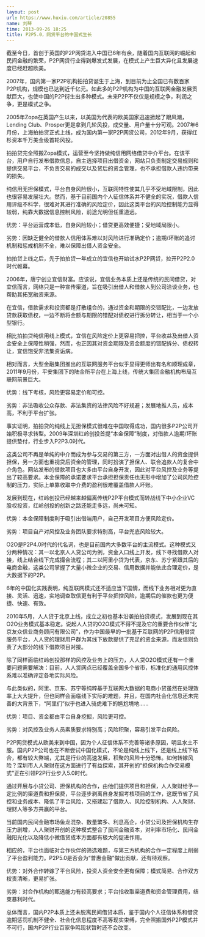 ```yaml
---
layout: post
url: https://www.huxiu.com/article/20855
name: 刘琴
time: 2013-09-26 18:25
title: P2P5.0，网贷平台的中国式生长
---
```

截至今日，首创于英国的P2P网贷进入中国已6年有余，随着国内互联网的崛起和民间金融的繁荣，P2P网贷行业得到爆发式发展，在模式上产生巨大异化且发展速度已经赶超欧美。

2007年，国内第一家P2P机构拍拍贷诞生于上海，到目前为止全国已有数百家P2P机构，规模也已达到近千亿元。如此多的P2P机构为中国的互联网金融发展贡献巨大，也使中国的P2P衍生出多种模式。未来P2P不仅仅是规模之争，利润之争，更是模式之争。

2005年Zopa在英国产生以来，以美国为代表的欧美国家迅速掀起了跟风潮，Lending Club、Prosper更是拿到几轮风投，成交量、用户量十分可观。2007年6月份，上海拍拍贷正式上线，成为国内第一家P2P网贷公司，2012年9月，获得红杉资本千万美金级首轮风投。

拍拍贷完全照搬Zopa模式，运营至今坚持做纯信用网络借贷中介平台。在该平台，用户自行发布借款信息，自主选择项目出借资金，网站只负责制定交易规则和提供交易平台，不负责交易的成交以及贷后的资金管理，也不承担借款人违约带来的损失。

纯信用无担保模式，平台自身风险很小，互联网特性使其几乎不受地域限制，因此也很容易发展壮大。然而，基于目前国内个人征信体系并不健全的实况，借款人信用评级不科学，很难对其进行准确的风险定价，因此这类平台的风险控制能力显得较弱，纯靠大数据信息控制风险，前途光明但任重道远。

优势：平台运营成本低，自身风险较小；借贷更高效便捷；受地域局限小。

劣势：因缺乏健全的借款人信用体系难以对风险进行准确定价；逾期/坏账的追讨机制和惩戒机制不全，难以保障出借人资金安全。

拍拍贷上线之后，先于拍拍贷一年成立的宜信也开始试水P2P网贷，拉开P2P2.0时代帷幕。

2006年，唐宁创立宜信财富。应该说，宜信业务本质上还是传统的民间借贷，对宜信而言，网络只是一种宣传渠道，旨在吸引出借人和借款人到公司洽谈业务，也帮助其拓宽融资来源。

在宜信，借款需求和投资都是打散组合的，通过资金和期限的交错配比，一边发放贷款获取债权，一边不断将金额与期限的错配对债权进行拆分转让，相当于一个小型银行。

相比拍拍贷纯信用线上模式，宜信在风险定价上更容易把控，平台收益及出借人资金安全上保障性稍强，然而，也正因其对资金期限及资金额度的错配拆分、债权转让，宜信饱受非法集资诟病。

相对而言，大型金融集团推出的互联网服务平台似乎显得更师出有名和顺理成章，2011年9月份，平安集团下的陆金所平台在上海上线，传统大集团金融机构布局互联网前景巨大。

优势：线下考核，风险更容易定价和可控。

劣势：非法吸收公众存款、非法集资的法律风险不好规避；发展地推人员，成本高，不利于平台扩张。

事实证明，拍拍贷的纯线上无担保模式很难在中国取得成功，国内很多P2P公司开始积极寻求转型。2009年深圳红岭创投首提“本金保障”制度，对借款人逾期/坏账提供垫付，行业步入P2P3.0时代。

这类公司不再是单纯的中介而成为参与交易的第三方，一方面对出借人的资金提供担保，另一方面也重视贷后资金的管理，同时扮演了担保人、联合追款人的复合中介角色。网站发布的借款项目也大多由平台自身开发，因此对平台风控及业务等提出了较高要求。本金保障的承诺要求平台承担担保责任也无形中增加了公司风险控制的压力，实际上单靠收取中介费的盈利很难覆盖借款人坏账。

发展到现在，红岭创投已经越来越偏离传统P2P平台模式而转战线下中小企业VC股权投资，红岭创投的创新之路还能走多远，尚未可知。

优势：本金保障制度利于吸引出借端用户，自己开发项目方便风险定价。

劣势：项目自产对风控及业务团队要求特别高，平台兜底风险较大。

O2O是P2P4.0时代的代名词，也是目前国内大多数平台的主流模式。这种模式又分两种情况：其一以北京人人贷公司为例，资金入口线上开发，线下寻找借款人对接，线上结合线下完成撮合流程；其二以阿里小贷为代表，京东、苏宁紧跟其后的电商金融，这类公司掌握了大量小微企业的交易、信用数据并能依此合理定价，是大数据下的P2P。

6年的中国化实践表明，纯互联网模式还不适应当下国情，而线下业务相对更为直接、灵活、迅速，实地调查取信更有利于平台把控风险，逾期后的催款也更为便捷、快速、有效。

2010年5月，人人贷于北京上线，成立之初也基本沿袭拍拍贷模式，发展到现在其O2O业务模式基本稳定。说起人人贷的O2O模式不得不提及它的重要合作伙伴“北京友众信业商务顾问有限公司”，作为中国最早的一批基于互联网的P2P信用借贷服务平台，人人贷的理财用户群为其线下放款提供了充足的资金来源，而友信则负责了大部分的线下借款项目对接。

除了同样面临红岭创投那样的风控及业务上的压力，人人贷O2O模式还有一个重要问题需要解决：目前，人人贷网点已经覆盖全国多个省市，标准化的通用风控体系难以准确评定各地实际风险。

与此类似的，阿里、京东、苏宁等纯粹基于互联网大数据的电商小贷虽然在处理效率上大大提升，但也同样会面临线下实际的难题，并且，在国内社会化信息还未完善的大背景下，“阿里们”似乎也进入骑虎难下的尴尬境地……

优势：项目、资金都由平台自身挖掘，风险更可控。

劣势：对风控及业务人员素质要求特别高；风险积聚，容易引发平台风险。

P2P网贷模式从欧美来到中国，因为个人征信体系不完善等诸多原因，明显水土不服。国内P2P公司也在不断尝试中国化模式，不论是纯线上线下，还是线上线下结合，都有较大弊端，尤其是行业的高速发展，积聚的风险十分恐怖。如何转嫁风险？深圳市人人聚财在这方面进行了有益探索，其开创的“担保机构合作交易模式”正在引领P2P行业步入5.0时代。

通过开展与小贷公司、担保机构的合作，由他们提供项目和担保，人人聚财给予一定比例的渠道费和担保费，平台逐步剥离自身发掘考核项目的工作，这既节省了风控和业务成本、降低了平台风险，又搭建起了借款人、风险控制机构、人人聚财、理财人等多方共赢的平台。

当前国内民间金融市场鱼龙混杂、数量繁多、利息高企，小贷公司及担保机构生存压力剧增，人人聚财开创的这种模式整合了民间金融资本，对利率市场化、民间金融阳光化以及降低小微借贷成本方面都有极大的促进作用。

相应的，平台也面临对合作伙伴的筛选难题，与第三方机构的合作一定程度上削弱了平台盈利能力。P2P5.0是否会为“普惠金融”做出贡献，还有待观察。

优势：对外合作转嫁了平台风险，投资人资金安全更有保障；模式简易、合作双方权责清晰，更易扩张。

劣势：对合作机构的甄选能力有较高要求；平台指收取渠道费和资金管理费用，结束暴利时代。

总体而言，国内P2P本质上还未脱离民间借贷本质，鉴于国内个人征信体系和借贷逾期惩罚机制不健全、社会化信息程度不高等现实束缚，完全照搬国外P2P模式并不可行，国内P2P行业百家争鸣现状暂时还不会改变。

